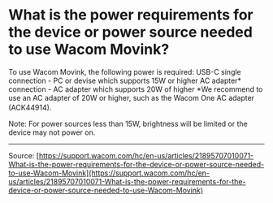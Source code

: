 # What is the power requirements for the device or power source needed to use Wacom Movink?

To use Wacom Movink, the following power is required:
USB-C single connection - PC or devise which supports 15W or higher
AC adapter* connection - AC adapter which supports 20W of higher
*We recommend to use an AC adapter of 20W or higher, such as the Wacom One AC adapter (ACK44914).　


Note: For power sources less than 15W, brightness will be limited or the device may not power on.

---
Source: [https://support.wacom.com/hc/en-us/articles/21895707010071-What-is-the-power-requirements-for-the-device-or-power-source-needed-to-use-Wacom-Movink](https://support.wacom.com/hc/en-us/articles/21895707010071-What-is-the-power-requirements-for-the-device-or-power-source-needed-to-use-Wacom-Movink)
